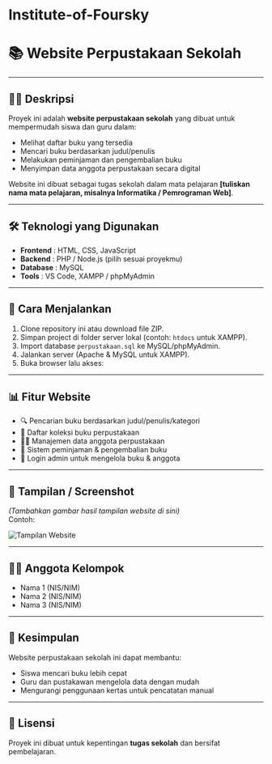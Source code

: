 # Institute-of-Foursky
# 📚 Website Perpustakaan Sekolah

---

## 👩‍🏫 Deskripsi
Proyek ini adalah **website perpustakaan sekolah** yang dibuat untuk mempermudah siswa dan guru dalam:  
- Melihat daftar buku yang tersedia  
- Mencari buku berdasarkan judul/penulis  
- Melakukan peminjaman dan pengembalian buku  
- Menyimpan data anggota perpustakaan secara digital  

Website ini dibuat sebagai tugas sekolah dalam mata pelajaran **[tuliskan nama mata pelajaran, misalnya Informatika / Pemrograman Web]**.  

---

## 🛠️ Teknologi yang Digunakan
- **Frontend** : HTML, CSS, JavaScript  
- **Backend** : PHP / Node.js (pilih sesuai proyekmu)  
- **Database** : MySQL  
- **Tools** : VS Code, XAMPP / phpMyAdmin  

---

## 🚀 Cara Menjalankan
1. Clone repository ini atau download file ZIP.  
2. Simpan project di folder server lokal (contoh: `htdocs` untuk XAMPP).  
3. Import database `perpustakaan.sql` ke MySQL/phpMyAdmin.  
4. Jalankan server (Apache & MySQL untuk XAMPP).  
5. Buka browser lalu akses:  
---

## 📊 Fitur Website
- 🔍 Pencarian buku berdasarkan judul/penulis/kategori  
- 📖 Daftar koleksi buku perpustakaan  
- 👩‍🎓 Manajemen data anggota perpustakaan  
- 📝 Sistem peminjaman & pengembalian buku  
- 🔐 Login admin untuk mengelola buku & anggota  

---

## 📸 Tampilan / Screenshot
*(Tambahkan gambar hasil tampilan website di sini)*  
Contoh:  

![Tampilan Website](link-gambar.png)  

---

## 👨‍💻 Anggota Kelompok
- Nama 1 (NIS/NIM)  
- Nama 2 (NIS/NIM)  
- Nama 3 (NIS/NIM)  

---

## 📌 Kesimpulan
Website perpustakaan sekolah ini dapat membantu:  
- Siswa mencari buku lebih cepat  
- Guru dan pustakawan mengelola data dengan mudah  
- Mengurangi penggunaan kertas untuk pencatatan manual  

---

## 📄 Lisensi
Proyek ini dibuat untuk kepentingan **tugas sekolah** dan bersifat pembelajaran.
